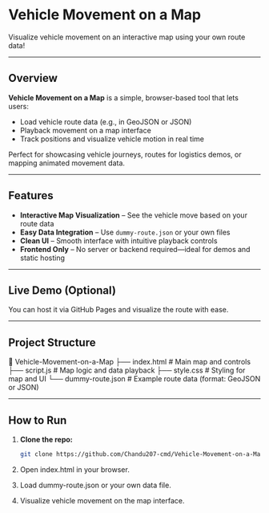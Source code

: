 #  Vehicle Movement on a Map

Visualize vehicle movement on an interactive map using your own route data!

---

##  Overview

**Vehicle Movement on a Map** is a simple, browser-based tool that lets users:
-  Load vehicle route data (e.g., in GeoJSON or JSON)
-  Playback movement on a map interface
-  Track positions and visualize vehicle motion in real time

Perfect for showcasing vehicle journeys, routes for logistics demos, or mapping animated movement data.

---

##  Features

-  **Interactive Map Visualization** – See the vehicle move based on your route data  
-  **Easy Data Integration** – Use `dummy-route.json` or your own files  
-  **Clean UI** – Smooth interface with intuitive playback controls  
-  **Frontend Only** – No server or backend required—ideal for demos and static hosting  

---

##  Live Demo (Optional)

You can host it via GitHub Pages and visualize the route with ease.

---

##  Project Structure

📁 Vehicle-Movement-on-a-Map
├── index.html # Main map and controls
├── script.js # Map logic and data playback
├── style.css # Styling for map and UI
└── dummy-route.json # Example route data (format: GeoJSON or JSON)

---

##  How to Run

1. **Clone the repo:**
   ```bash
   git clone https://github.com/Chandu207-cmd/Vehicle-Movement-on-a-Map.git

2. Open index.html in your browser.

3. Load dummy-route.json or your own data file.

4. Visualize vehicle movement on the map interface.
